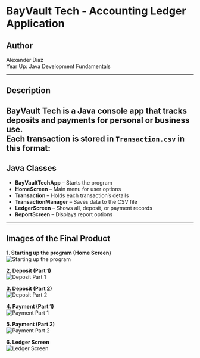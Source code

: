 # BayVault Tech - Accounting Ledger Application

## Author  
Alexander Diaz  
Year Up: Java Development Fundamentals  

---

## Description  
BayVault Tech is a Java console app that tracks deposits and payments for personal or business use.  
Each transaction is stored in `Transaction.csv` in this format:  
---

## Java Classes  
- **BayVaultTechApp** – Starts the program  
- **HomeScreen** – Main menu for user options  
- **Transaction** – Holds each transaction’s details  
- **TransactionManager** – Saves data to the CSV file  
- **LedgerScreen** – Shows all, deposit, or payment records  
- **ReportScreen** – Displays report options

---

## Images of the Final Product

**1. Starting up the program (Home Screen)**  
![Starting up the program](Image/1.Starting%20up%20the%20program(HomeScreen).png)

**2. Deposit (Part 1)**  
![Deposit Part 1](Image/2.Depsoit(Part%201).png)

**3. Deposit (Part 2)**  
![Deposit Part 2](Image/3.Depsoit(Part%202).png)

**4. Payment (Part 1)**  
![Payment Part 1](Image/4.Payment(Part%201).png)

**5. Payment (Part 2)**  
![Payment Part 2](Image/5.Payment(Part%202).png)

**6. Ledger Screen**  
![Ledger Screen](Image/6.Ledger%20Screen.png)









